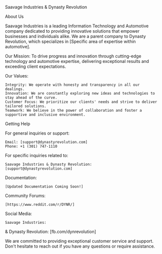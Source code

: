 Saavage Industries & Dynasty Revolution

About Us

Saavage Industries is a leading Information Technology and Automotive company dedicated to providing innovative solutions that empower businesses and individuals alike. We are a parent company to Dynasty Revolution, which specializes in [Specific area of expertise within automotive].

Our Mission: To drive progress and innovation through cutting-edge technology and automotive expertise, delivering exceptional results and exceeding client expectations.

Our Values:

    Integrity: We operate with honesty and transparency in all our dealings.
    Innovation: We are constantly exploring new ideas and technologies to stay ahead of the curve.
    Customer Focus: We prioritize our clients' needs and strive to deliver tailored solutions.
    Teamwork: We believe in the power of collaboration and foster a supportive and inclusive environment.

Getting Help

For general inquiries or support:

    Email: [support@dynastyrevolution.com]
    Phone: +1 (301) 747-1110

For specific inquiries related to:

    Saavage Industries & Dynasty Revolution: [support@dynastyrevolution.com]

Documentation:

    [Updated Documentation Coming Soon!]

Community Forums:

    [https://www.reddit.com/r/DYNR/]

Social Media:

    Saavage Industries:
&
    Dynasty Revolution:
        [fb.com/dynrevolution]


We are committed to providing exceptional customer service and support. Don't hesitate to reach out if you have any questions or require assistance.